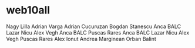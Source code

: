 # web10all
Nagy Lilla
Adrian Varga
Adrian Cucuruzan
Bogdan Stanescu
Anca BALC
Lazar Nicu
Alex Vegh
Anca BALC
Puscas Rares
Anca BALC
Lazar Nicu
Alex Vegh
Puscas Rares
Alex
Ionut
Andrea Marginean
Orban Balint
